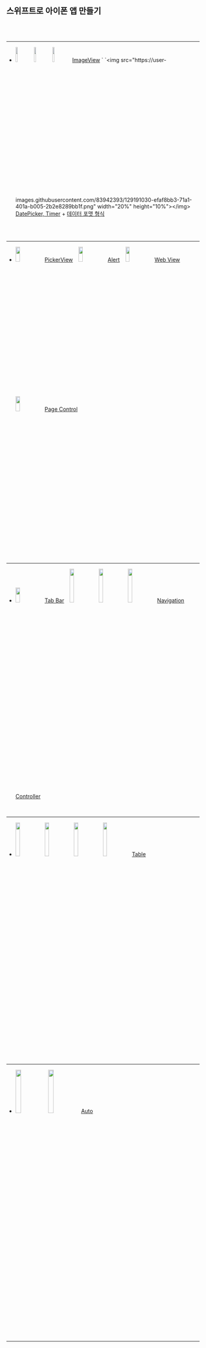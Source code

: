 ## 스위프트로 아이폰 앱 만들기
</br>
</br>

---
* <img src="https://user-images.githubusercontent.com/83942393/129182274-693c3bf4-ce04-4805-8c19-15fb015f68a9.png" width="10%" height="10%"></img><img src="https://user-images.githubusercontent.com/83942393/129182282-56d440ef-597c-4ba9-8d89-48701c73bf59.png" width="10%" height="10%"></img><img src="https://user-images.githubusercontent.com/83942393/129182291-144290e6-2cf9-4aa0-99c9-93da21997b6e.png" width="10%" height="10%"></img> [ImageView](https://github.com/ERIN56/iOS-STUDY/blob/master/%EC%8A%A4%EC%9C%84%ED%94%84%ED%8A%B8%EB%A1%9C%20%EC%95%84%EC%9D%B4%ED%8F%B0%20%EC%95%B1%20%EB%A7%8C%EB%93%A4%EA%B8%B0/Codes/func%20sizeUp(_%20sender:%20UIButton).swift) ` `<img src="https://user-images.githubusercontent.com/83942393/129191030-efaf8bb3-71a1-401a-b005-2b2e8289bb1f.png" width="20%" height="10%"></img> [DatePicker, Timer](https://github.com/ERIN56/iOS-STUDY/blob/master/%EC%8A%A4%EC%9C%84%ED%94%84%ED%8A%B8%EB%A1%9C%20%EC%95%84%EC%9D%B4%ED%8F%B0%20%EC%95%B1%20%EB%A7%8C%EB%93%A4%EA%B8%B0/Codes/func%20timer(_%20sender:%20UIDatePicker).swift) + [데이터 포맷 형식](https://github.com/ERIN56/iOS-STUDY/blob/master/%EC%8A%A4%EC%9C%84%ED%94%84%ED%8A%B8%EB%A1%9C%20%EC%95%84%EC%9D%B4%ED%8F%B0%20%EC%95%B1%20%EB%A7%8C%EB%93%A4%EA%B8%B0/Codes/daterformat.md)
</br>
</br>

---

* <img src="https://user-images.githubusercontent.com/83942393/129477235-563ed070-dde6-4704-acb8-b7795adfb5e8.png" width="15%" height="10%"></img> [PickerView](https://github.com/ERIN56/iOS-STUDY/blob/master/%EC%8A%A4%EC%9C%84%ED%94%84%ED%8A%B8%EB%A1%9C%20%EC%95%84%EC%9D%B4%ED%8F%B0%20%EC%95%B1%20%EB%A7%8C%EB%93%A4%EA%B8%B0/Codes/pickerView.swift) ` ` <img src="https://user-images.githubusercontent.com/83942393/129527828-98b7b59a-4fd7-47e7-ad40-a53c1b941ea1.png" width="15%" height="10%"></img> [Alert](https://github.com/ERIN56/iOS-STUDY/blob/master/%EC%8A%A4%EC%9C%84%ED%94%84%ED%8A%B8%EB%A1%9C%20%EC%95%84%EC%9D%B4%ED%8F%B0%20%EC%95%B1%20%EB%A7%8C%EB%93%A4%EA%B8%B0/Codes/alert.swift) ` ` <img src="https://user-images.githubusercontent.com/83942393/129708899-00d7f4a2-395d-4e12-b081-0ef9d9f1a947.png" width="15%" height="10%"></img> [Web View](https://github.com/ERIN56/iOS-STUDY/blob/master/%EC%8A%A4%EC%9C%84%ED%94%84%ED%8A%B8%EB%A1%9C%20%EC%95%84%EC%9D%B4%ED%8F%B0%20%EC%95%B1%20%EB%A7%8C%EB%93%A4%EA%B8%B0/Codes/webview.swift) ` ` <img src="https://user-images.githubusercontent.com/83942393/130564317-d8525a6d-b476-4a50-9881-f9f5276faa24.png" width="15%" height="10%"></img> [Page Control](https://github.com/ERIN56/iOS-STUDY/blob/master/%EC%8A%A4%EC%9C%84%ED%94%84%ED%8A%B8%EB%A1%9C%20%EC%95%84%EC%9D%B4%ED%8F%B0%20%EC%95%B1%20%EB%A7%8C%EB%93%A4%EA%B8%B0/Codes/pageControl.swift)
</br>

---

* <img src="https://user-images.githubusercontent.com/83942393/130568228-292f07e8-fa09-460c-8136-0b4683232920.png" width="15%" height="10%"></img> [Tab Bar](https://github.com/ERIN56/iOS-STUDY/blob/master/%EC%8A%A4%EC%9C%84%ED%94%84%ED%8A%B8%EB%A1%9C%20%EC%95%84%EC%9D%B4%ED%8F%B0%20%EC%95%B1%20%EB%A7%8C%EB%93%A4%EA%B8%B0/Codes/tabBar.swift) ` ` <img src="https://user-images.githubusercontent.com/83942393/131118113-0fbdbf37-9b23-45a5-93d5-bd3cca97118d.png" width="15%" height="15%"></img> <img src="https://user-images.githubusercontent.com/83942393/131118099-c11d224f-bde2-4959-a64a-993e96e86e55.png" width="15%" height="15%"></img> <img src="https://user-images.githubusercontent.com/83942393/131118118-5a1eff28-e548-4bab-be54-a695d17197d9.png" width="15%" height="15%"></img> [Navigation Controller](https://github.com/ERIN56/iOS-STUDY/blob/master/%EC%8A%A4%EC%9C%84%ED%94%84%ED%8A%B8%EB%A1%9C%20%EC%95%84%EC%9D%B4%ED%8F%B0%20%EC%95%B1%20%EB%A7%8C%EB%93%A4%EA%B8%B0/Codes/NavigationController.swift)
</br>

---

* <img src="https://user-images.githubusercontent.com/83942393/131209066-96eb1903-928a-4b8d-bb49-ef0ea158d949.png" width="15%" height="15%"></img> <img src="https://user-images.githubusercontent.com/83942393/131209071-de47b50f-e5c4-40fc-be05-d50f6526053a.png" width="15%" height="15%"></img> <img src="https://user-images.githubusercontent.com/83942393/131209072-772edd89-997a-4201-b817-e03b499c8e5f.png" width="15%" height="15%"></img> <img src="https://user-images.githubusercontent.com/83942393/131209074-618eea8c-8348-4cfd-bdd4-5924e73c8d95.png" width="15%" height="15%"></img> [Table](https://github.com/ERIN56/iOS-STUDY/blob/master/%EC%8A%A4%EC%9C%84%ED%94%84%ED%8A%B8%EB%A1%9C%20%EC%95%84%EC%9D%B4%ED%8F%B0%20%EC%95%B1%20%EB%A7%8C%EB%93%A4%EA%B8%B0/Codes/table.swift)
</br>

---

* <img src="https://user-images.githubusercontent.com/83942393/131803719-5ecc9b25-6132-4726-8410-4cebe747e035.png" width="17%" height="17%"></img> <img src="https://user-images.githubusercontent.com/83942393/131803728-450ac9fa-940c-421f-8d09-b3b6e178a3bf.png" width="17%" height="17%"></img> [Auto]()
</br>

---




